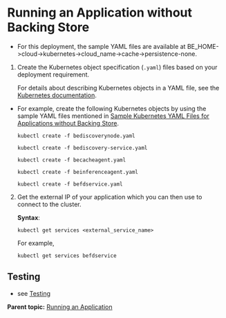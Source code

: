 # Running an Application without Backing Store

* For this deployment, the sample YAML files are available at BE_HOME->cloud->kubernetes->cloud_name->cache->persistence-none.



1.  Create the Kubernetes object specification \(`.yaml`\) files based on your deployment requirement.

    For details about describing Kubernetes objects in a YAML file, see the [Kubernetes documentation](https://kubernetes.io/docs/concepts/overview/working-with-objects/kubernetes-objects/). 


* For example, create the following Kubernetes objects by using the sample YAML files mentioned in [Sample Kubernetes YAML Files for Applications without Backing Store](Sample%20YAML%20Files%20for%20Applications%20without%20a%20Backing%20Store).

    ```
    kubectl create -f bediscoverynode.yaml

    kubectl create -f bediscovery-service.yaml

    kubectl create -f becacheagent.yaml

    kubectl create -f beinferenceagent.yaml

    kubectl create -f befdservice.yaml
    ```

2.  Get the external IP of your application which you can then use to connect to the cluster.

    **Syntax**:

    ```
    kubectl get services <external_service_name>
    ```

    For example,

    ```
    kubectl get services befdservice
    ```

## Testing

* see [Testing](Testing.md)

**Parent topic:** [Running an Application](Running%20an%20Application)
